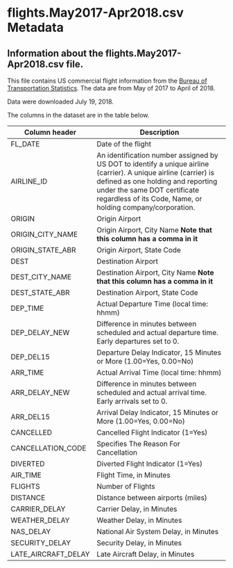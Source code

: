 # flights.May2017-Apr2018.csv Metadata

## Information about the flights.May2017-Apr2018.csv file.

This file contains US commercial flight information from the [Bureau of Transportation Statistics](https://www.transtats.bts.gov/DL_SelectFields.asp).
The data are from May of 2017 to April of 2018.


Data were downloaded July 19, 2018.


The columns in the dataset are in the table below.

Column header | Description
--------------|------------
FL_DATE | Date of the flight
AIRLINE_ID | An identification number assigned by US DOT to identify a unique airline (carrier). A unique airline (carrier) is defined as one holding and reporting under the same DOT certificate regardless of its Code, Name, or holding company/corporation.
ORIGIN | Origin Airport
ORIGIN_CITY_NAME | Origin Airport, City Name **Note that this column has a comma in it**
ORIGIN_STATE_ABR | Origin Airport, State Code
DEST | Destination Airport
DEST_CITY_NAME | Destination Airport, City Name **Note that this column has a comma in it**
DEST_STATE_ABR | Destination Airport, State Code
DEP_TIME | Actual Departure Time (local time: hhmm)
DEP_DELAY_NEW | Difference in minutes between scheduled and actual departure time. Early departures set to 0.
DEP_DEL15 | Departure Delay Indicator, 15 Minutes or More (1.00=Yes, 0.00=No)
ARR_TIME | Actual Arrival Time (local time: hhmm)
ARR_DELAY_NEW | Difference in minutes between scheduled and actual arrival time. Early arrivals set to 0.
ARR_DEL15 | Arrival Delay Indicator, 15 Minutes or More (1.00=Yes, 0.00=No)
CANCELLED | Cancelled Flight Indicator (1=Yes)
CANCELLATION_CODE | Specifies The Reason For Cancellation
DIVERTED | Diverted Flight Indicator (1=Yes)
AIR_TIME | Flight Time, in Minutes
FLIGHTS | Number of Flights
DISTANCE | Distance between airports (miles)
CARRIER_DELAY | Carrier Delay, in Minutes
WEATHER_DELAY | Weather Delay, in Minutes
NAS_DELAY | National Air System Delay, in Minutes
SECURITY_DELAY | Security Delay, in Minutes
LATE_AIRCRAFT_DELAY | Late Aircraft Delay, in Minutes
